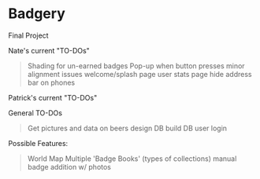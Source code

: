 # Badgery
Final Project


Nate's current "TO-DOs"
>Shading for un-earned badges
>Pop-up when button presses
>minor alignment issues
>welcome/splash page
>user stats page
>hide address bar on phones



Patrick's current "TO-DOs"
>



General TO-DOs
>Get pictures and data on beers
>design DB
>build DB
>user login




Possible Features:
>World Map
>Multiple 'Badge Books' (types of collections)
>manual badge addition w/ photos
